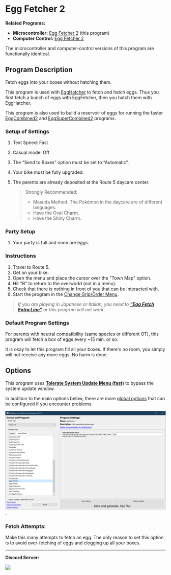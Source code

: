 # Egg Fetcher 2

**Related Programs:**
- **Microcontroller:** [Egg Fetcher 2](https://github.com/PokemonAutomation/Microcontroller/blob/master/Wiki/Programs/PokemonSwSh/EggFetcher2.md) (this program)
- **Computer Control:** [Egg Fetcher 2](https://github.com/PokemonAutomation/ComputerControl/blob/master/Wiki/Programs/PokemonSwSh/EggFetcher2.md)

The microcontroller and computer-control versions of this program are functionally identical.


## Program Description

Fetch eggs into your boxes without hatching them.

This program is used with [EggHatcher](EggHatcher.md) to fetch and hatch eggs. Thus you first fetch a bunch of eggs with EggFetcher, then you hatch them with EggHatcher.

This program is also used to build a reservoir of eggs for running the faster [EggCombined2](EggCombined2.md) and [EggSuperCombined2](EggSuperCombined2.md) programs.

### Setup of Settings

1. Text Speed: Fast
2. Casual mode: Off
3. The “Send to Boxes” option must be set to “Automatic”.
4. Your bike must be fully upgraded.
5. The parents are already deposited at the Route 5 daycare center.

   > Strongly Recommended:
   > - Masuda Method: The Pokémon in the daycare are of different languages.
   > - Have the Oval Charm.
   > - Have the Shiny Charm.

### Party Setup

1. Your party is full and none are eggs.

### Instructions

1. Travel to Route 5.
2. Get on your bike.
3. Open the menu and place the cursor over the "Town Map" option.
4. Hit "B" to return to the overworld (not in a menu).
5. Check that there is nothing in front of you that can be interacted with.
6. Start the program in the [Change Grip/Order Menu](/Wiki/Programs/NintendoSwitch/ChangeGripOrderMenu.md).

> *If you are playing in Japanese or Italian, you need to [**"Egg Fetch Extra Line"**](PokemonSettings.md#egg-fetch-extra-line) or this program will not work.*

### Default Program Settings

For parents with neutral compatibility (same species or different OT), this program will fetch a box of eggs every ~15 min. or so.

It is okay to let this program fill all your boxes. If there's no room, you simply will not receive any more eggs. No harm is done.


## Options

This program uses [**Tolerate System Update Menu (fast)**](/Wiki/Programs/NintendoSwitch/FrameworkSettings.md#tolerate-system-update-menu-fast) to bypass the system update window.

In addition to the main options below, there are more [global options](PokemonSettings.md) that can be configured if you encounter problems.

<img src="images/EggFetcher2-Settings.png">.

### Fetch Attempts:

Make this many attempts to fetch an egg. The only reason to set this option is to avoid over-fetching of eggs and clogging up all your boxes.


<hr>

**Discord Server:** 

[<img src="https://canary.discordapp.com/api/guilds/695809740428673034/widget.png?style=banner2">](https://discord.gg/cQ4gWxN)


